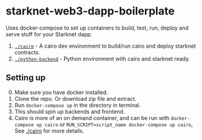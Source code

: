 # starknet-web3-dapp-boilerplate

Uses docker-compose to set up containers to build, test, run, deploy and serve stuff for your Starknet dapp.

1. [`./cairo`](cairo) - A cairo dev environment to build/run cairo and deploy starknet contracts.
2. [`./python-backend`](python-backend) - Python environment with cairo and starknet ready.

## Setting up

0. Make sure you have docker installed.
1. Clone the repo. Or download zip file and extract.
2. Run `docker-compose up` in the directory in terminal.
3. This should spin up backends and frontend.
4. Cairo is more of an on demand container, and can be run with `docker-compose up cairo` or `RUN_SCRIPT=script_name docker-compose up cairo`, See [./cairo](cairo) for more details.
